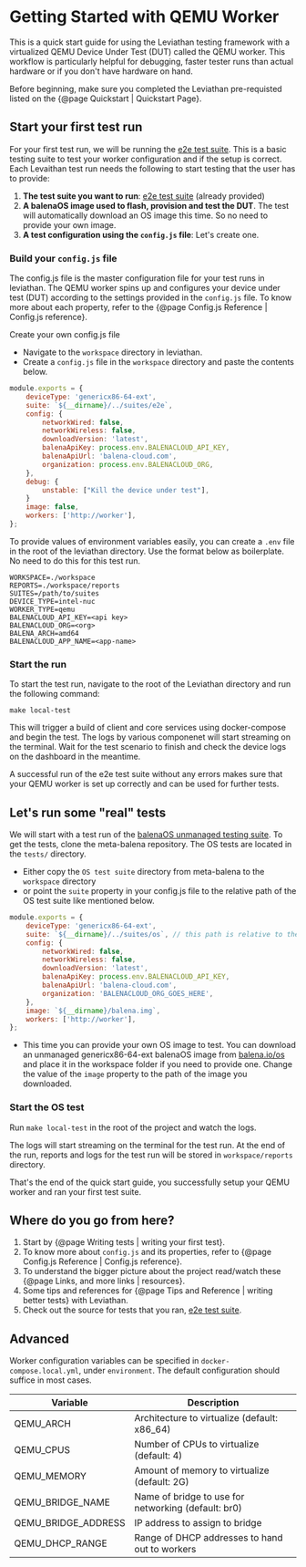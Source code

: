 # Getting Started with QEMU Worker

This is a quick start guide for using the Leviathan testing framework with a virtualized QEMU Device Under Test (DUT) called the QEMU worker. This workflow is particularly helpful for debugging, faster tester runs than actual hardware or if you don't have hardware on hand. 

Before beginning, make sure you completed the Leviathan pre-requisted listed on the {@page Quickstart | Quickstart Page}.

## Start your first test run

For your first test run, we will be running the [e2e test suite](https://github.com/balena-os/leviathan/tree/master/suites/e2e). This is a basic testing suite to test your worker configuration and if the setup is correct. Each Levaithan test run needs the following to start testing that the user has to provide:

1. **The test suite you want to run**: [e2e test suite](https://github.com/balena-os/leviathan/tree/master/suites/e2e) (already provided)
2. **A balenaOS image used to flash, provision and test the DUT**. The test will automatically download an OS image this time. So no need to provide your own image.  
3. **A test configuration using the `config.js` file**: Let's create one.

### Build your `config.js` file

The config.js file is the master configuration file for your test runs in leviathan. The QEMU worker spins up and configures your device under test (DUT) according to the settings provided in the `config.js` file. To know more about each property, refer to the {@page Config.js Reference | Config.js reference}.

Create your own config.js file

- Navigate to the `workspace` directory in leviathan.
- Create a `config.js` file in the `workspace` directory and paste the contents below.

```js
module.exports = {
    deviceType: 'genericx86-64-ext',
    suite: `${__dirname}/../suites/e2e`,
    config: {
        networkWired: false,
        networkWireless: false,
        downloadVersion: 'latest',
        balenaApiKey: process.env.BALENACLOUD_API_KEY,
        balenaApiUrl: 'balena-cloud.com',
        organization: process.env.BALENACLOUD_ORG,
    },
    debug: {
        unstable: ["Kill the device under test"],
    }
    image: false, 
    workers: ['http://worker'],
};
```

To provide values of environment variables easily, you can create a `.env` file in the root of the leviathan directory. Use the format below as boilerplate. No need to do this for this test run. 

```
WORKSPACE=./workspace
REPORTS=./workspace/reports
SUITES=/path/to/suites
DEVICE_TYPE=intel-nuc
WORKER_TYPE=qemu
BALENACLOUD_API_KEY=<api key>
BALENACLOUD_ORG=<org>
BALENA_ARCH=amd64
BALENACLOUD_APP_NAME=<app-name>
```

### Start the run

To start the test run, navigate to the root of the Leviathan directory and run the following command:

```
make local-test
```

This will trigger a build of client and core services using docker-compose and begin the test. The logs by various componenet will start streaming on the terminal. Wait for the test scenario to finish and check the device logs on the dashboard in the meantime. 

A successful run of the e2e test suite without any errors makes sure that your QEMU worker is set up correctly and can be used for further tests.

## Let's run some "real" tests

We will start with a test run of the [balenaOS unmanaged testing suite](https://github.com/balena-os/meta-balena/tree/master/tests/suites). To get the tests, clone the meta-balena repository. The OS tests are located in the `tests/` directory.

- Either copy the `OS test suite` directory from meta-balena to the `workspace` directory 
- or point the `suite` property in your config.js file to the relative path of the OS test suite like mentioned below.

```js
module.exports = {
    deviceType: 'genericx86-64-ext',
    suite: `${__dirname}/../suites/os`, // this path is relative to the workspace directory
    config: {
        networkWired: false,
        networkWireless: false,
        downloadVersion: 'latest',
        balenaApiKey: process.env.BALENACLOUD_API_KEY,
        balenaApiUrl: 'balena-cloud.com',
        organization: 'BALENACLOUD_ORG_GOES_HERE',
    },
    image: `${__dirname}/balena.img`,
    workers: ['http://worker'],
};
```

- This time you can provide your own OS image to test. You can download an unmanaged genericx86-64-ext balenaOS image from [balena.io/os](https://www.balena.io/os/#download) and place it in the workspace folder if you need to provide one. Change the value of the `image` property to the path of the image you downloaded. 

### Start the OS test

Run `make local-test` in the root of the project and watch the logs. 

The logs will start streaming on the terminal for the test run. At the end of the run, reports and logs for the test run will be stored in `workspace/reports` directory.

That's the end of the quick start guide, you successfully setup your QEMU worker and ran your first test suite.

## Where do you go from here?

1. Start by {@page Writing tests | writing your first test}.
2. To know more about `config.js` and its properties, refer to {@page Config.js Reference | Config.js reference}.
3. To understand the bigger picture about the project read/watch these {@page Links, and more links | resources}.
4. Some tips and references for {@page Tips and Reference | writing better tests} with Leviathan.
5. Check out the source for tests that you ran, [e2e test suite](https://github.com/balena-os/leviathan/tree/master/suites).

## Advanced

Worker configuration variables can be specified in `docker-compose.local.yml`, under `environment`. The default configuration should suffice in most cases.

| Variable            | Description                                         |
| ------------------- | --------------------------------------------------- |
| QEMU_ARCH           | Architecture to virtualize (default: x86_64)        |
| QEMU_CPUS           | Number of CPUs to virtualize (default: 4)           |
| QEMU_MEMORY         | Amount of memory to virtualize (default: 2G)        |
| QEMU_BRIDGE_NAME    | Name of bridge to use for networking (default: br0) |
| QEMU_BRIDGE_ADDRESS | IP address to assign to bridge                      |
| QEMU_DHCP_RANGE     | Range of DHCP addresses to hand out to workers      |
